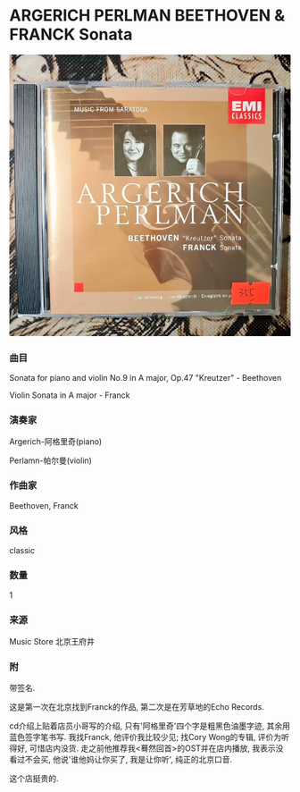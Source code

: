 # ARGERICH PERLMAN BEETHOVEN & FRANCK Sonata
![_](./cover.jpg)
### 曲目
Sonata for piano and violin No.9 in A major, Op.47 "Kreutzer" - Beethoven

Violin Sonata in A major - Franck
### 演奏家
Argerich-阿格里奇(piano)

Perlamn-帕尔曼(violin)
### 作曲家
Beethoven, Franck
### 风格
classic
### 数量
1
### 来源
Music Store 北京王府井
### 附
带签名.

这是第一次在北京找到Franck的作品, 第二次是在芳草地的Echo Records.

cd介绍上贴着店员小哥写的介绍, 只有'阿格里奇'四个字是粗黑色油墨字迹, 其余用蓝色签字笔书写. 我找Franck, 他评价我比较少见; 找Cory Wong的专辑, 评价为听得好, 可惜店内没货. 走之前他推荐我<蓦然回首>的OST并在店内播放, 我表示没看过不会买, 他说'谁他妈让你买了, 我是让你听', 纯正的北京口音. 

这个店挺贵的.
